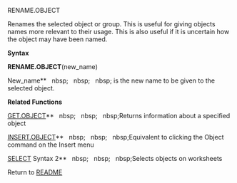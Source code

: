 RENAME.OBJECT

Renames the selected object or group. This is useful for giving objects
names more relevant to their usage. This is also useful if it is
uncertain how the object may have been named.

**Syntax**

**RENAME.OBJECT**(new\_name)

New\_name**&nbsp;&nbsp;&nbsp;nbsp;&nbsp;&nbsp;&nbsp;nbsp;&nbsp;&nbsp;&nbsp;nbsp;&nbsp;is the new name to be given to the
selected object.

**Related Functions**

[GET.OBJECT](GET.OBJECT.md)**&nbsp;&nbsp;&nbsp;nbsp;&nbsp;&nbsp;&nbsp;nbsp;&nbsp;&nbsp;&nbsp;nbsp;Returns information about a specified object

[INSERT.OBJECT](INSERT.OBJECT.md)**&nbsp;&nbsp;&nbsp;nbsp;&nbsp;&nbsp;&nbsp;nbsp;&nbsp;&nbsp;&nbsp;nbsp;Equivalent to clicking the Object command
on the Insert menu

[SELECT](SELECT.md) Syntax 2**&nbsp;&nbsp;&nbsp;nbsp;&nbsp;&nbsp;&nbsp;nbsp;&nbsp;&nbsp;&nbsp;nbsp;Selects objects on worksheets



Return to [README](README.md)

